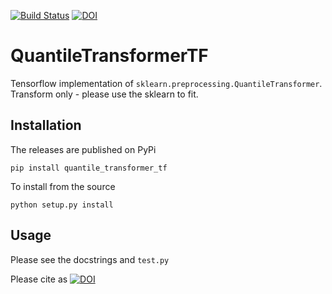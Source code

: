 [![Build Status](https://travis-ci.com/yandexdataschool/QuantileTransformerTF.svg?branch=master)](https://travis-ci.com/yandexdataschool/QuantileTransformerTF) [![DOI](https://zenodo.org/badge/156366202.svg)](https://zenodo.org/badge/latestdoi/156366202)

# QuantileTransformerTF
Tensorflow implementation of `sklearn.preprocessing.QuantileTransformer`. Transform only - please use the sklearn to fit.

## Installation

The releases are published on PyPi
```
pip install quantile_transformer_tf
```
To install from the source
```
python setup.py install
```

## Usage
Please see the docstrings and `test.py`

Please cite as [![DOI](https://zenodo.org/badge/156366202.svg)](https://zenodo.org/badge/latestdoi/156366202)
